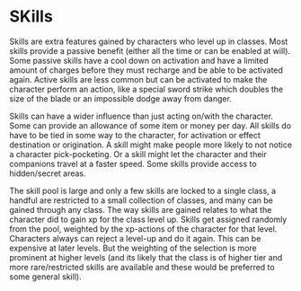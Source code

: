 # SKills

Skills are extra features gained by characters who level up in classes. Most skills provide a passive benefit (either all the time or can be enabled at will). Some passive skills have a cool down on activation and have a limited amount of charges before they must recharge and be able to be activated again. Active skills are less common but can be activated to make the character perform an action, like a special sword strike which doubles the size of the blade or an impossible dodge away from danger.

Skills can have a wider influence than just acting on/with the character. Some can provide an allowance of some item or money per day. All skills do have to be tied in some way to the character, for activation or effect destination or origination. A skill might make people more likely to not notice a character pick-pocketing. Or a skill might let the character and their companions travel at a faster speed. Some skills provide access to hidden/secret areas.

The skill pool is large and only a few skills are locked to a single class, a handful are restricted to a small collection of classes, and many can be gained through any class. The way skills are gained relates to what the character did to gain xp for the class level up. Skills get assigned randomly from the pool, weighted by the xp-actions of the character for that level. Characters always can reject a level-up and do it again. This can be expensive at later levels. But the weighting of the selection is more prominent at higher levels (and its likely that the class is of higher tier and more rare/restricted skills are available and these would be preferred to some general skill).
